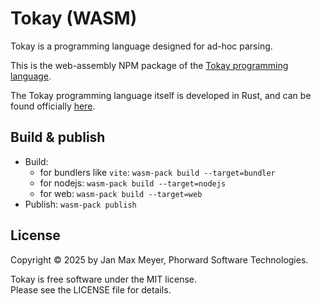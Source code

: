 # Tokay (WASM)

Tokay is a programming language designed for ad-hoc parsing.

This is the web-assembly NPM package of the [Tokay programming language](https://tokay.dev).

The Tokay programming language itself is developed in Rust, and can be found officially [here](https://github.com/tokay-lang/tokay).

## Build & publish

- Build:
  - for bundlers like `vite`: `wasm-pack build --target=bundler`
  - for nodejs: `wasm-pack build --target=nodejs`
  - for web: `wasm-pack build --target=web`
- Publish: `wasm-pack publish`

## License

Copyright © 2025 by Jan Max Meyer, Phorward Software Technologies.

Tokay is free software under the MIT license.<br>
Please see the LICENSE file for details.
